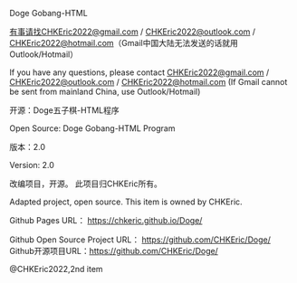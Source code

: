Doge Gobang-HTML

有事请找CHKEric2022@gmail.com / CHKEric2022@outlook.com / CHKEric2022@hotmail.com（Gmail中国大陆无法发送的话就用Outlook/Hotmail）

If you have any questions, please contact CHKEric2022@gmail.com / CHKEric2022@outlook.com / CHKEric2022@hotmail.com (If Gmail cannot be sent from mainland China, use Outlook/Hotmail)

开源：Doge五子棋-HTML程序

Open Source: Doge Gobang-HTML Program

版本：2.0

Version: 2.0

改编项目，开源。 此项目归CHKEric所有。

Adapted project, open source. This item is owned by CHKEric.

Github Pages URL： https://chkeric.github.io/Doge/

Github Open Source Project URL： https://github.com/CHKEric/Doge/  
Github开源项目URL：https://github.com/CHKEric/Doge/

@CHKEric2022,2nd item
